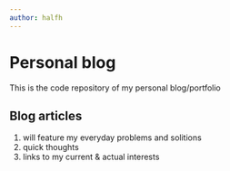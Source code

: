 ```yaml
---
author: halfh
---
```

# Personal blog
This is the code repository of my personal blog/portfolio

## Blog articles
1. will feature my everyday problems and solitions
2. quick thoughts
3. links to my current & actual interests